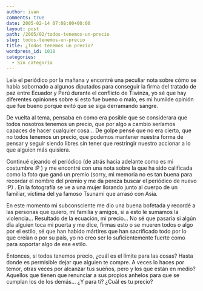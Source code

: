 ```yaml
---
author: ivan
comments: true
date: 2005-02-14 07:08:00+00:00
layout: post
path: /2005/02/todos-tenemos-un-precio
slug: todos-tenemos-un-precio
title: ¿Todos tenemos un precio?
wordpress_id: 1018
categories:
  - Sin categoría
---
```


Leía el periódico por la mañana y encontré una peculiar nota sobre cómo se había sobornado a algunos diputados para conseguir la firma del tratado de paz entre Ecuador y Perú durante el conflicto de Tiwinza, yo sé que hay diferentes opiniones sobre si esto fue bueno o malo, es mi humilde opinión que fue bueno porque evitó que se siga derramando sangre.

De vuelta al tema, pensaba en como era posible que se considerara que todos nosotros tenemos un precio, que por algo a cambio seríamos capaces de hacer cualquier cosa... De golpe pensé que no era cierto, que no todos tenemos un precio, que podemos mantener nuestra forma de pensar y seguir siendo libres sin tener que restringir nuestro accionar a lo que alguien más quisiera.

Continué ojeando el periódico (de atrás hacia adelante como es mi costumbre :P ) y me encontré con una nota sobre la que ha sido calificada como la foto que ganó un premio (sorry, mi memoria no es tan buena para recordar el nombre del premio y me da pereza buscar el periódico de nuevo :P) . En la fotografía se ve a una mujer llorando junto al cuerpo de un familiar, víctima del ya famoso Tsunami que arrasó con Asia.

En este momento mi subconsciente me dio una buena bofetada y recordé a las personas que quiero, mi familia y amigos, si a esto le sumamos la violencia... Resultado de la ecuación, mi precio... No sé que pasaría si algún día alguien toca mi puerta y me dice, firmas esto o se mueren todos o algo por el estilo, sé que han habido mártires que han sacrificado todo por lo que creían o por su país, yo no creo ser lo suficientemente fuerte como para soportar algo de ese estilo.

Entonces, si todos tenemos precio, ¿cuál es el límite para las cosas? Hasta donde es permisible dejar que alguien te compre. A veces lo haces por temor, otras veces por alcanzar tus sueños, pero y los que están en medio? Aquellos que tienen que renunciar a sus propios anhelos para que se cumplan los de los demás... ¿Y para ti? ¿Cuál es tu precio?
